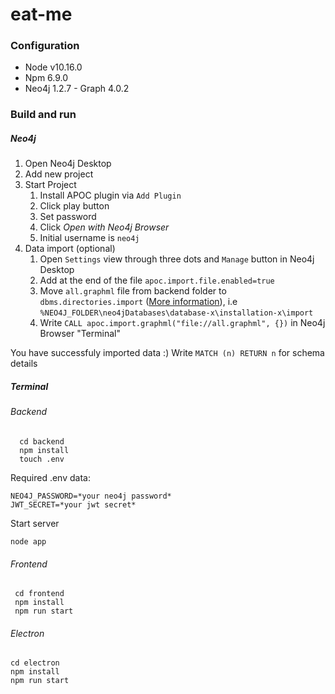 # eat-me

### Configuration
  * Node v10.16.0
  * Npm 6.9.0
  * Neo4j 1.2.7 - Graph 4.0.2
  
### Build and run
##### Neo4j
1. Open Neo4j Desktop
1. Add new project
1. Start Project
   1. Install APOC plugin via ``Add Plugin``
   1. Click play button
   1. Set password
   1. Click *Open with Neo4j Browser*
   1. Initial username is `neo4j`
1. Data import (optional)
   1. Open `Settings` view through three dots and `Manage` button in Neo4j Desktop
   1. Add at the end of the file ``apoc.import.file.enabled=true``
   1. Move `all.graphml` file from backend folder to `dbms.directories.import` ([More information](https://neo4j.com/docs/labs/apoc/current/export/json/)), 
   i.e ``%NEO4J_FOLDER\neo4jDatabases\database-x\installation-x\import``
   1. Write ``CALL apoc.import.graphml("file://all.graphml", {})`` in Neo4j Browser "Terminal"
 
 You have successfuly imported data :)
 Write ``MATCH (n) RETURN n`` for schema details
 
 ##### Terminal
 ###### Backend  
```
  cd backend
  npm install
  touch .env
```
Required .env data:
```
NEO4J_PASSWORD=*your neo4j password*
JWT_SECRET=*your jwt secret*
```
Start server
```
node app
```
 
 ###### Frontend
 ```
  cd frontend
  npm install
  npm run start
 ```


 ###### Electron 
```
cd electron
npm install
npm run start
```
 
  
